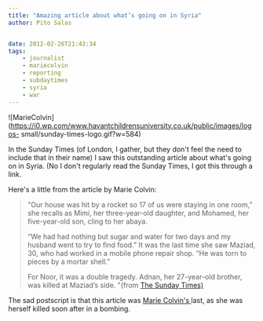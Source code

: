 ```yaml
---
title: "Amazing article about what’s going on in Syria"
author: Pito Salas


date: 2012-02-26T21:43:34
tags:
    - journalist
    - mariecolvin
    - reporting
    - subdaytimes
    - syria
    - war
---
```




![MarieColvin](https://i0.wp.com/www.havantchildrensuniversity.co.uk/public/images/logos-
small/sunday-times-logo.gif?w=584)

In the Sunday Times (of London, I gather, but they don't feel the need to
include that in their name) I saw this outstanding article about what's going
on in Syria. (No I don't regularly read the Sunday Times, I got this through a
link.

Here's a little from the article by Marie Colvin:

> "Our house was hit by a rocket so 17 of us were staying in one room,” she
> recalls as Mimi, her three-year-old daughter, and Mohamed, her five-year-old
> son, cling to her abaya.
>
> “We had had nothing but sugar and water for two days and my husband went to
> try to find food.” It was the last time she saw Maziad, 30, who had worked
> in a mobile phone repair shop. “He was torn to pieces by a mortar shell.”
>
> For Noor, it was a double tragedy. Adnan, her 27-year-old brother, was
> killed at Maziad’s side. "(from [The Sunday
> Times)](<http://www.thesundaytimes.co.uk/sto/public/news/article874796.ece>)

The sad postscript is that this article was [Marie Colvin's
](<http://www.thesundaytimes.co.uk/sto/public/MarieColvin/>)last, as she was
herself killed soon after in a bombing.


